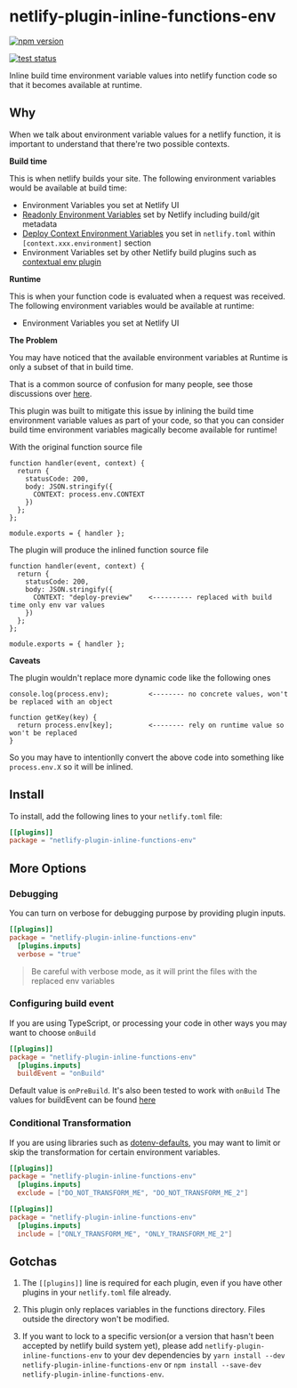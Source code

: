 # netlify-plugin-inline-functions-env

[![npm version](https://badge.fury.io/js/netlify-plugin-inline-functions-env.svg)](https://badge.fury.io/js/netlify-plugin-inline-functions-env)

[![test status](https://github.com/bencao/netlify-plugin-inline-functions-env/workflows/UnitTest/badge.svg)](https://github.com/bencao/netlify-plugin-inline-functions-env/actions)

Inline build time environment variable values into netlify function code so that it becomes available at runtime.

## Why

When we talk about environment variable values for a netlify function, it is important to understand that there're two possible contexts.

**Build time**

This is when netlify builds your site. The following environment variables would be available at build time:

- Environment Variables you set at Netlify UI
- [Readonly Environment Variables](https://docs.netlify.com/configure-builds/environment-variables/#read-only-variables) set by Netlify including build/git metadata
- [Deploy Context Environment Variables](https://docs.netlify.com/configure-builds/file-based-configuration/#deploy-contexts) you set in `netlify.toml` within `[context.xxx.environment]` section
- Environment Variables set by other Netlify build plugins such as [contextual env plugin](https://github.com/cball/netlify-plugin-contextual-env#readme)

**Runtime**

This is when your function code is evaluated when a request was received. The following environment variables would be available at runtime:

- Environment Variables you set at Netlify UI

**The Problem**

You may have noticed that the available environment variables at Runtime is only a subset of that in build time.

That is a common source of confusion for many people, see those discussions over [here](https://community.netlify.com/t/support-guide-using-environment-variables-on-netlify-correctly/267).

This plugin was built to mitigate this issue by inlining the build time environment variable values as part of your code, so that you can consider build time environment variables magically become available for runtime!

With the original function source file

```
function handler(event, context) {
  return {
    statusCode: 200,
    body: JSON.stringify({
      CONTEXT: process.env.CONTEXT
    })
  };
};

module.exports = { handler };
```

The plugin will produce the inlined function source file

```
function handler(event, context) {
  return {
    statusCode: 200,
    body: JSON.stringify({
      CONTEXT: "deploy-preview"    <---------- replaced with build time only env var values
    })
  };
};

module.exports = { handler };
```

**Caveats**

The plugin wouldn't replace more dynamic code like the following ones

```
console.log(process.env);          <-------- no concrete values, won't be replaced with an object

function getKey(key) {
  return process.env[key];         <-------- rely on runtime value so won't be replaced
}
```

So you may have to intentionlly convert the above code into something like `process.env.X` so it will be inlined.

## Install

To install, add the following lines to your `netlify.toml` file:

```toml
[[plugins]]
package = "netlify-plugin-inline-functions-env"
```

## More Options

### Debugging

You can turn on verbose for debugging purpose by providing plugin inputs.

```toml
[[plugins]]
package = "netlify-plugin-inline-functions-env"
  [plugins.inputs]
  verbose = "true"
```

> Be careful with verbose mode, as it will print the files with the replaced env variables

### Configuring build event

If you are using TypeScript, or processing your code in other ways you may want to choose `onBuild`

```toml
[[plugins]]
package = "netlify-plugin-inline-functions-env"
  [plugins.inputs]
  buildEvent = "onBuild"
```

Default value is `onPreBuild`. It's also been tested to work with `onBuild`
The values for buildEvent can be found [here](https://docs.netlify.com/configure-builds/build-plugins/create-plugins/#plug-in-to-build-events)

### Conditional Transformation

If you are using libraries such as [dotenv-defaults](https://github.com/mrsteele/dotenv-defaults), you may want to limit or skip the transformation for certain environment variables.

```toml
[[plugins]]
package = "netlify-plugin-inline-functions-env"
  [plugins.inputs]
  exclude = ["DO_NOT_TRANSFORM_ME", "DO_NOT_TRANSFORM_ME_2"]
```

```toml
[[plugins]]
package = "netlify-plugin-inline-functions-env"
  [plugins.inputs]
  include = ["ONLY_TRANSFORM_ME", "ONLY_TRANSFORM_ME_2"]
```

## Gotchas

1. The `[[plugins]]` line is required for each plugin, even if you have other plugins in your `netlify.toml` file already.

2. This plugin only replaces variables in the functions directory. Files outside the directory won't be modified.

3. If you want to lock to a specific version(or a version that hasn't been accepted by netlify build system yet), please add `netlify-plugin-inline-functions-env` to your dev dependencies by `yarn install --dev netlify-plugin-inline-functions-env` or `npm install --save-dev netlify-plugin-inline-functions-env`.
